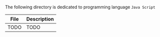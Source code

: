 The following directory is dedicated to programming language `Java Script`

|   File | Description |
| ------ | ----------- |
| TODO   | TODO |
